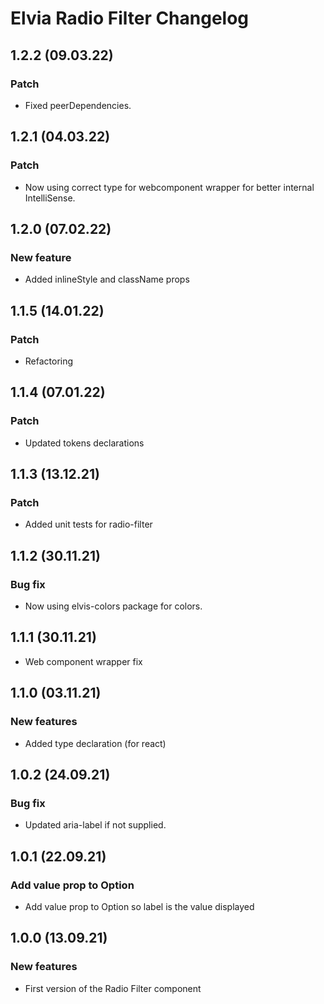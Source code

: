 # Elvia Radio Filter Changelog

## 1.2.2 (09.03.22)

### Patch

- Fixed peerDependencies.

## 1.2.1 (04.03.22)

### Patch

- Now using correct type for webcomponent wrapper for better internal IntelliSense.

## 1.2.0 (07.02.22)

### New feature

- Added inlineStyle and className props

## 1.1.5 (14.01.22)

### Patch

- Refactoring

## 1.1.4 (07.01.22)

### Patch

- Updated tokens declarations

## 1.1.3 (13.12.21)

### Patch

- Added unit tests for radio-filter

## 1.1.2 (30.11.21)

### Bug fix

- Now using elvis-colors package for colors.

## 1.1.1 (30.11.21)

- Web component wrapper fix

## 1.1.0 (03.11.21)

### New features

- Added type declaration (for react)

## 1.0.2 (24.09.21)

### Bug fix

- Updated aria-label if not supplied.

## 1.0.1 (22.09.21)

### Add value prop to Option

- Add value prop to Option so label is the value displayed

## 1.0.0 (13.09.21)

### New features

- First version of the Radio Filter component
